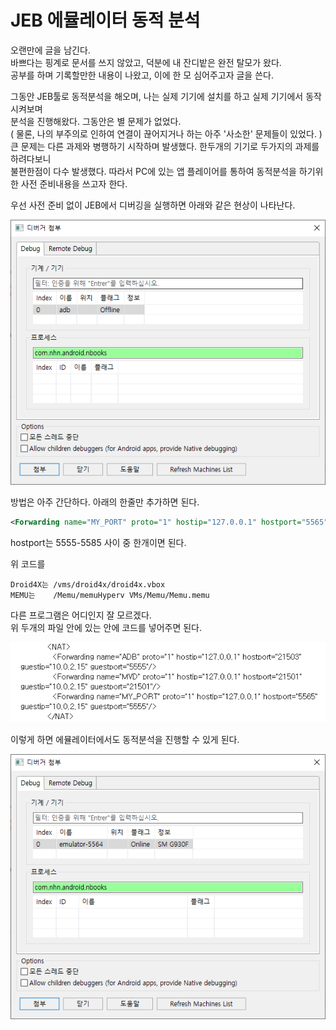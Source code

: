 # JEB 에뮬레이터 동적 분석

오랜만에 글을 남긴다.<br>
바쁘다는 핑계로 문서를 쓰지 않았고, 덕분에 내 잔디밭은 완전 탈모가 왔다.<br>
공부를 하며 기록할만한 내용이 나왔고, 이에 한 모 심어주고자 글을 쓴다.<br>

그동안 JEB툴로 동적분석을 해오며, 나는 실제 기기에 설치를 하고 실제 기기에서 동작시켜보며<br>
분석을 진행해왔다. 그동안은 별 문제가 없었다.<br>
( 물론, 나의 부주의로 인하여 연결이 끊어지거나 하는 아주 '사소한' 문제들이 있었다. )<br>
큰 문제는 다른 과제와 병행하기 시작하며 발생했다. 한두개의 기기로 두가지의 과제를 하려다보니<br>
불편한점이 다수 발생했다. 따라서 PC에 있는 앱 플레이어를 통하여 동적분석을 하기위한 사전 준비내용을 쓰고자 한다.<br>

우선 사전 준비 없이 JEB에서 디버깅을 실행하면 아래와 같은 현상이 나타난다.

![EmulatorSetting.PNG](/Image/JEB_Emulator_1.PNG)

방법은 아주 간단하다. 아래의 한줄만 추가하면 된다.
```xml
<Forwarding name="MY_PORT" proto="1" hostip="127.0.0.1" hostport="5565" guestip="10.0.2.15" guestport="5555"/>
```
hostport는 5555-5585 사이 중 한개이면 된다.<br>

위 코드를<br>
```
Droid4X는 /vms/droid4x/droid4x.vbox
MEMU는    /Memu/memuHyperv VMs/Memu/Memu.memu
```

다른 프로그램은 어디인지 잘 모르겠다.<br>
위 두개의 파일 안에 있는 <NAT>안에 코드를 넣어주면 된다.

![EmulatorSetting.PNG](/Image/JEB_Emulator_Setting.PNG)

이렇게 하면 에뮬레이터에서도 동적분석을 진행할 수 있게 된다.

![EmulatorSetting.PNG](/Image/JEB_Emulator_2.PNG)